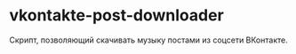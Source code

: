 vkontakte-post-downloader
=========================

Скрипт, позволяющий скачивать музыку постами из соцсети ВКонтакте.
